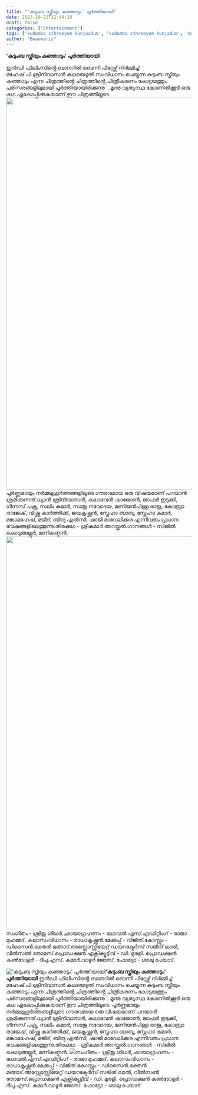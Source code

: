 ```yaml
---
title: "'കുടുംബ സ്ത്രീയും കുഞ്ഞാടും' പൂർത്തിയായി"
date: 2023-10-23T12:44:18
draft: false
categories: ["Entertainment"]
tags: ['kudumba sthreeyum kunjaadum', 'kudumba sthreeyum kunjadum', 'malayalam movie']
author: "Beaumaris"
---
```


<strong>'കുടുംബ സ്ത്രീയും കുഞ്ഞാടും' പൂർത്തിയായി</strong>

ഇൻഡി ഫിലിംസിൻ്റെ ബാനറിൽ ബെന്നി പീറ്റേഴ്സ് നിർമ്മിച്ച് മഹേഷ്.പി.ശ്രീനിവാസൻ കഥയെഴുതി സംവിധാനം ചെയ്യുന്ന കുടുംബ സ്ത്രീയും കുഞ്ഞാടും എന്ന ചിത്രത്തിൻ്റെ ചിത്രത്തിൻ്റെ ചിത്രീകരണം കോട്ടയത്തും പരിസരങ്ങളിലുമായി പൂർത്തിയായിരിക്കുന്നു '. മൂന്നു വ്യത്യസ്ഥ കോണിൽക്കൂടി ഒരു കഥ ഏകോപ്പിക്കുകയാണ് ഈ ചിത്രത്തിലൂടെ. <img class="alignnone size-full wp-image-426419" src="https://cdn.boolokam.com/articles/2023/10/35rrrr.jpg" alt="" width="1600" height="1062" /> പൂർണ്ണമായും നർമ്മമുഹൂർത്തങ്ങളിലൂടെ ഗൗരവമായ ഒരു വിഷയമാണ് പറയാൻ ശ്രമിക്കുന്നത്.ധ്യാൻ ശ്രീനിവാസൻ, കലാഭവൻ ഷാജോൺ, ജാഫർ ഇടുക്കി, ഗിന്നസ് പക്രു, സലിം കുമാർ, സാജു നവോദയ, മണിയൻപിള്ള രാജു, കോബ്രാ രാജേഷ്, വിഷ്ണു കാർത്തിക്ക്, ജയകൃഷ്ണൻ, സ്നേഹാ ബാബു, സ്നേഹാ കുമാർ, മങ്കാമഹേഷ്, മജീദ്, ബിന്ദു എൽസി, ഷാജി മാവേലിക്കര എന്നിവരും പ്രധാന വേഷങ്ങളിലെത്തുന്നു.തിരക്കഥ - ശ്രീകുമാർ അറയ്ക്കൽ.ഗാനങ്ങൾ - സിജിൽ കൊടുങ്ങല്ലൂർ, മണികണ്ഠൻ. <img class="alignnone size-full wp-image-426420" src="https://cdn.boolokam.com/articles/2023/10/wfwfggg-1.jpg" alt="" width="1600" height="1067" />സംഗീതം - ശ്രീജു ശീധർ,ഛായാഗ്രഹണം - ലോവൽ.എസ്.എഡിറ്റിംഗ് - രാജാ മുഹമ്മദ്. കലാസംവിധാനം - രാധാകൃഷ്ണൻ.മേക്കപ്പ് - വിജിത്.കോസ്റ്റും - ഡിസൈൻ.ഭക്തൻ മങ്ങാട്.അസ്സോസ്സിയേറ്റ് ഡയറക്ടേർസ് സജിത് ലാൽ, വിൽസൺ തോമസ്.പ്രൊഡക്ഷൻ എക്സിക്യൂട്ടീവ് - ഡി. മുരളി. പ്രൊഡക്ഷൻ കൺടോളർ - ദീപു.എസ്. കുമാർ.വാഴൂർ ജോസ്. ഫോട്ടോ - ശാലു പേയാട്.


!['കുടുംബ സ്ത്രീയും കുഞ്ഞാടും' പൂർത്തിയായി](https://cdn.boolokam.com/articles/2023/10/35rrrr.jpg)**'കുടുംബ സ്ത്രീയും കുഞ്ഞാടും' പൂർത്തിയായി** ഇൻഡി ഫിലിംസിൻ്റെ ബാനറിൽ ബെന്നി പീറ്റേഴ്സ് നിർമ്മിച്ച് മഹേഷ്.പി.ശ്രീനിവാസൻ കഥയെഴുതി സംവിധാനം ചെയ്യുന്ന കുടുംബ സ്ത്രീയും കുഞ്ഞാടും എന്ന ചിത്രത്തിൻ്റെ ചിത്രത്തിൻ്റെ ചിത്രീകരണം കോട്ടയത്തും പരിസരങ്ങളിലുമായി പൂർത്തിയായിരിക്കുന്നു '. മൂന്നു വ്യത്യസ്ഥ കോണിൽക്കൂടി ഒരു കഥ ഏകോപ്പിക്കുകയാണ് ഈ ചിത്രത്തിലൂടെ. പൂർണ്ണമായും നർമ്മമുഹൂർത്തങ്ങളിലൂടെ ഗൗരവമായ ഒരു വിഷയമാണ് പറയാൻ ശ്രമിക്കുന്നത്.ധ്യാൻ ശ്രീനിവാസൻ, കലാഭവൻ ഷാജോൺ, ജാഫർ ഇടുക്കി, ഗിന്നസ് പക്രു, സലിം കുമാർ, സാജു നവോദയ, മണിയൻപിള്ള രാജു, കോബ്രാ രാജേഷ്, വിഷ്ണു കാർത്തിക്ക്, ജയകൃഷ്ണൻ, സ്നേഹാ ബാബു, സ്നേഹാ കുമാർ, മങ്കാമഹേഷ്, മജീദ്, ബിന്ദു എൽസി, ഷാജി മാവേലിക്കര എന്നിവരും പ്രധാന വേഷങ്ങളിലെത്തുന്നു.തിരക്കഥ - ശ്രീകുമാർ അറയ്ക്കൽ.ഗാനങ്ങൾ - സിജിൽ കൊടുങ്ങല്ലൂർ, മണികണ്ഠൻ. ![](https://cdn.boolokam.com/articles/2023/10/wfwfggg-1.jpg)സംഗീതം - ശ്രീജു ശീധർ,ഛായാഗ്രഹണം - ലോവൽ.എസ്.എഡിറ്റിംഗ് - രാജാ മുഹമ്മദ്. കലാസംവിധാനം - രാധാകൃഷ്ണൻ.മേക്കപ്പ് - വിജിത്.കോസ്റ്റും - ഡിസൈൻ.ഭക്തൻ മങ്ങാട്.അസ്സോസ്സിയേറ്റ് ഡയറക്ടേർസ് സജിത് ലാൽ, വിൽസൺ തോമസ്.പ്രൊഡക്ഷൻ എക്സിക്യൂട്ടീവ് - ഡി. മുരളി. പ്രൊഡക്ഷൻ കൺടോളർ - ദീപു.എസ്. കുമാർ.വാഴൂർ ജോസ്. ഫോട്ടോ - ശാലു പേയാട്.
